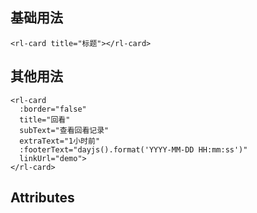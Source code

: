 <Frame />

<script setup>
import { ElTable,ElTableColumn } from 'element-plus'
const tableData = [
  {
    date: '2016-05-03',
    name: 'Tom',
    address: 'No. 189, Grove St, Los Angeles',
  },
  {
    date: '2016-05-02',
    name: 'Tom',
    address: 'No. 189, Grove St, Los Angeles',
  },
  {
    date: '2016-05-04',
    name: 'Tom',
    address: 'No. 189, Grove St, Los Angeles',
  },
  {
    date: '2016-05-01',
    name: 'Tom',
    address: 'No. 189, Grove St, Los Angeles',
  },
]
</script>

## 基础用法

```vue
<rl-card title="标题"></rl-card>
```

## 其他用法

```vue
<rl-card
  :border="false"
  title="回看"
  subText="查看回看记录"
  extraText="1小时前"
  :footerText="dayjs().format('YYYY-MM-DD HH:mm:ss')"
  linkUrl="demo">
</rl-card>
```

## Attributes

  <el-table :data="tableData" >
    <el-table-column prop="date" label="参数" width="180" />
    <el-table-column prop="name" label="说明" width="180" />
    <el-table-column prop="date" label="类型" />
    <el-table-column prop="name" label="默认值" />
  </el-table>
